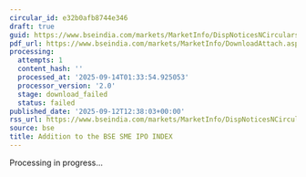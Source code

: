 ```yaml
---
circular_id: e32b0afb8744e346
draft: true
guid: https://www.bseindia.com/markets/MarketInfo/DispNoticesNCirculars.aspx?Noticeid={35268786-8815-4B01-9653-BF5DC52E68E6}&noticeno=20250912-85&dt=09/12/2025&icount=85&totcount=103&flag=0
pdf_url: https://www.bseindia.com/markets/MarketInfo/DownloadAttach.aspx?id=20250912-85&attachedId=
processing:
  attempts: 1
  content_hash: ''
  processed_at: '2025-09-14T01:33:54.925053'
  processor_version: '2.0'
  stage: download_failed
  status: failed
published_date: '2025-09-12T12:38:03+00:00'
rss_url: https://www.bseindia.com/markets/MarketInfo/DispNoticesNCirculars.aspx?Noticeid={35268786-8815-4B01-9653-BF5DC52E68E6}&noticeno=20250912-85&dt=09/12/2025&icount=85&totcount=103&flag=0
source: bse
title: Addition to the BSE SME IPO INDEX
---
```


Processing in progress...
